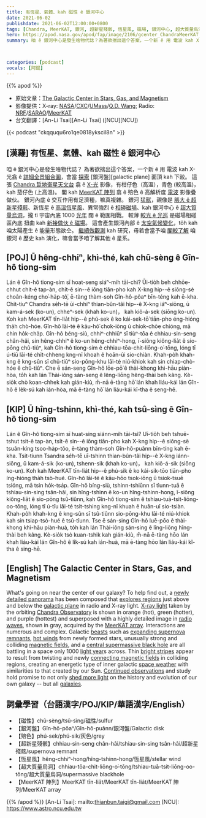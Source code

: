 ```yaml
---
title: 有恆星、氣體、kah 磁性 ê 銀河中心
date: 2021-06-02
publishdate: 2021-06-02T12:00:00+0800
tags: [Chandra, MeerKAT, 銀河, 超新星殘骸, 恆星風, 磁場, 銀河中心, 超大質量烏洞]
hero: https://apod.nasa.gov/apod/fap/image/2106/gcenter_ChandraMeerKAT_960_annotated.jpg
summary: 咱 ê 銀河中心是發生啥物代誌？為著欲揣出這个答案，一个新 ê 用 電波 kah X-光波段翕 ê 詳細全景組合圖。



categories: [podcast]
vocals: [阿錕]
---
```


{{% apod %}}

- 原始文章：[The Galactic Center in Stars, Gas, and Magnetism](https://apod.nasa.gov/apod/ap210602.html)
- 影像提供：X-ray: [NASA](https://www.nasa.gov/)/[CXC](https://chandra.harvard.edu/)/[UMass](https://www.astro.umass.edu/)/[Q.D. Wang](https://www.astro.umass.edu/people/faculty/daniel-wang); Radio: [NRF](https://www.nrf.ac.za/)/[SARAO](https://www.sarao.ac.za/)/[MeerKAT](https://www.sarao.ac.za/science/meerkat/about-meerkat/)
- 台文翻譯：[An-Li Tsai][An-Li Tsai] ([NCU][NCU])

{{< podcast "ckqququ6ro1qe0818ykscil8n" >}}

## [漢羅] 有恆星、氣體、kah 磁性 ê 銀河中心
咱 ê 銀河中心是發生啥物代誌？
為著欲揣出這个答案，一个新 ê 用 電波 kah X-光翕 ê [詳細全景組合圖][newly detailed panorama]，會當 [探索][explores regions] [銀河盤][galactic plane] 面頂 kah 下跤。
這張 [Chandra 踅地衛星天文台][Chandra Observatory] 翕 ê [X-光][X-ray light] 影像，有柑仔色（高溫），青色 (較高溫)，kah 茄仔色 (上高溫)。
閣 kah [MeerKAT 陣列][MeerKAT array] 翕 ê 殕色 ê 高解析度 [電波][radio waves] 影像疊做伙。
銀河內底 ê 交互作用有足濟種，嘛真複雜。
銀河 [猛獸][beasts]，親像是 [脹大 ê 超新星殘骸][expanding supernova remnants]、新恆星 ê [高溫恆星風][hot winds]、異常強烈 ê [相碰磁場][magnetic fields]、kah 銀河中心 ê [超大質量烏洞][central supermassive black hole]，攏 tī 宇宙內底 1000 [光年][light year] 闊 ê 範圍相戰。
較薄 [較光 ê 光巡][bright stripes] 是磁場相碰區內底 扭曲 kah [新接做伙 ê 磁場][connecting magnetic fields]。
這會產生銀河內部 ê [太空氣候變化][space weather]，to̍h kah 咱太陽產生 ê 能量形態欲仝。
[繼續做觀測][Continued observations] kah 研究，毋若會當予咱 [閣較了解][shed more light] 咱銀河 ê 歷史 kah 演化，嘛會當予咱了解其他 ê 星系。


## [POJ] Ū hêng-chhiⁿ, khì-thé, kah chû-sèng ê Gîn-hô tiong-sim
Lán ê Gîn-hô tiong-sim sī hoat-seng siáⁿ-mih tāi-chì?
Ūi-tio̍h beh chhōe-chhut chit-ê tap-àn, chi̍t-ê sin--ê iōng tiān-pho kah X-kng hip--ê siông-sè choân-kéng cho͘-ha̍p-tô͘, ē-tàng thàm-soh Gîn-hô-pôaⁿ bīn-téng kah ē-kha.
Chit-tiuⁿ Chandra se̍h-tē ūi-chhiⁿ thian-bûn-tâi hip--ê X-kng iáⁿ-siōng, ū kam-á-sek (ko-un), chheⁿ-sek (khah ko-un)， kah kiô-á-sek (siōng ko-un).
Koh kah MeerKAT tīn-lia̍t hip--ê phú-sek ê ko kái-sek-tō͘ tiān-pho éng-hióng tha̍h chò-hóe.
Gîn-hô lāi-té ê kāu-hō͘ chok-iōng ū chiok-chōe chióng, mā chin ho̍k-cha̍p.
Gîn-hô béng-siù, chhiⁿ-chhiūⁿ sī tiùⁿ-tōa ê chhiau-sin-seng chân-hâi, sin hêng-chhiⁿ ê ko-un hêng-chhiⁿ-hong, ī-siông kiông-lia̍t ê sio-pōng chû-tiûⁿ, kah Gîn-hô tiong-sim ê chhiau-tōa-chit-liōng-o͘-tōng, lóng tī ú-tiū lāi-té chi̍t-chheng kng-nî khoah ê hoān-ûi sio-chiàn.
Khah-po̍h khah-kng ê kng-sûn sī chû-tiûⁿ sio-pōng-khu lāi-té niú-khiok kah sin chiap-chò-hóe ê chû-tiûⁿ.
Che ē sán-seng Gîn-hô lōe-pō͘ ê thài-khong khì-hāu piàn-hòa, to̍h kah lán Thài-iông sán-seng ê lêng-liōng hêng-thài beh kâng.
Kè-sio̍k chò koan-chhek kah gián-kiù, m̄-nā ē-tàng hō͘ lán khah liáu-kái lán Gîn-hô ê le̍k-sú kah ián-hòa, mā ē-tàng hō͘ lán liáu-kái kî-tha ê seng-hē.



## [KIP] Ū hîng-tshinn, khì-thé, kah tsû-sìng ê Gîn-hô tiong-sim
Lán ê Gîn-hô tiong-sim sī huat-sing siánn-mih tāi-tsì?
Uī-tio̍h beh tshuē-tshut tsit-ê tap-àn, tsi̍t-ê sin--ê iōng tiān-pho kah X-kng hip--ê siông-sè tsuân-kíng tsoo-ha̍p-tôo, ē-tàng thàm-soh Gîn-hô-puânn bīn-tíng kah ē-kha.
Tsit-tiunn Tsandra se̍h-tē uī-tshinn thian-bûn-tâi hip--ê X-kng iánn-siōng, ū kam-á-sik (ko-un), tshenn-sik (khah ko-un)， kah kiô-á-sik (siōng ko-un).
Koh kah MeerKAT tīn-lia̍t hip--ê phú-sik ê ko kái-sik-tōo tiān-pho íng-hióng tha̍h tsò-hué.
Gîn-hô lāi-té ê kāu-hōo tsok-iōng ū tsiok-tsuē tsióng, mā tsin ho̍k-tsa̍p.
Gîn-hô bíng-siù, tshinn-tshiūnn sī tìunn-tuā ê tshiau-sin-sing tsân-hâi, sin hîng-tshinn ê ko-un hîng-tshinn-hong, ī-siông kiông-lia̍t ê sio-pōng tsû-tiûnn, kah Gîn-hô tiong-sim ê tshiau-tuā-tsit-liōng-oo-tōng, lóng tī ú-tīu lāi-té tsi̍t-tshing kng-nî khuah ê huān-uî sio-tsiàn.
Khah-po̍h khah-kng ê kng-sûn sī tsû-tiûnn sio-pōng-khu lāi-té niú-khiok kah sin tsiap-tsò-hué ê tsû-tîunn.
Tse ē sán-sing Gîn-hô luē-pōo ê thài-khong khì-hāu piàn-huà, to̍h kah lán Thài-iông sán-sing ê lîng-liōng hîng-thài beh kâng.
Kè-sio̍k tsò kuan-tshik kah gián-kiù, m̄-nā ē-tàng hōo lán khah liáu-kái lán Gîn-hô ê li̍k-sú kah ián-huà, mā ē-tàng hōo lán liáu-kái kî-tha ê sing-hē.


## [English] The Galactic Center in Stars, Gas, and Magnetism

What's going on near the center of our galaxy?
To help find out, a [newly detailed panorama][newly detailed panorama] has been composed that [explores regions][explores regions] just above and below the [galactic plane][galactic plane eng] in radio and X-ray light.
[X-ray light][X-ray light] taken by the orbiting [Chandra Observatory][Chandra Observatory] is shown in orange (hot), green (hotter), and purple (hottest) and superposed with a highly detailed image in [radio waves][radio waves], shown in gray, acquired by the [MeerKAT array][MeerKAT array].
Interactions are numerous and complex.
Galactic [beasts][beasts] such as [expanding supernova remnants][expanding supernova remnants], [hot winds][hot winds] from newly formed stars, unusually strong and colliding [magnetic fields][magnetic fields], and a [central supermassive black hole][central supermassive black hole] are all battling in a space only 1000 [light year][light year]s across.
Thin [bright stripes][bright stripes] appear to result from twisting and newly [connecting magnetic fields][connecting magnetic fields] in colliding regions, creating an energetic type of inner galactic [space weather] with similarities to that created by our Sun.
[Continued observations][Continued observations] and study hold promise to not only [shed more light][shed more light] on the history and evolution of our own galaxy -- but all [galaxies][galaxies].


## 詞彙學習（台語漢字/POJ/KIP/華語漢字/English）

- 【磁性】chû-sèng/tsû-sìng/磁性/sulfur
- 【銀河盤】Gîn-hô-pôaⁿ/Gîn-hô-puânn/銀河盤/Galactic disk
- 【殕色】phú-sek/phú-sik/灰色/grey
- 【超新星殘骸】chhiau-sin-seng chân-hâi/tshiau-sin-sing tsân-hâi/超新星殘骸/supernova remnant
- 【恆星風】hêng-chhiⁿ-hong/hîng-tshinn-hong/恆星風/stellar wind
- 【超大質量烏洞】chhiau-tōa-chit-liōng-o͘-tōng/tshiau-tuā-tsit-liōng-oo-tōng/超大質量烏洞/supermassive blackhole
- 【MeerKAT 陣列】MeerKAT tīn-lia̍t/MeerKAT tīn-lia̍t/MeerKAT 陣列/MeerKAT array


{{% /apod %}}
[An-Li Tsai]: mailto:thianbun.taigi@gmail.com
[NCU]: https://www.astro.ncu.edu.tw

[copyright]: https://apod.nasa.gov/apod/fap/lib/about_apod.html#srapply

[newly detailed panorama]:https://chandra.harvard.edu/photo/2021/gcenter/index.html
[explores regions]:https://youtu.be/Ov2nX954Ui8
[galactic plane eng]:https://apod.nasa.gov/apod/ap210517.html
[galactic plane t]:https://apod.tw/daily/20210517/
[X-ray light]:https://science.nasa.gov/ems/11_xrays
[Chandra Observatory]:https://chandra.harvard.edu/index.html
[radio waves]:https://science.nasa.gov/ems/05_radiowaves
[MeerKAT array]:https://en.wikipedia.org/wiki/MeerKAT
[beasts]:https://grammarcat.files.wordpress.com/2014/10/frankencat-l1.jpg
[expanding supernova remnants]:https://apod.nasa.gov/apod/ap160601.html
[hot winds]:https://astronomy.swin.edu.au/cosmos/s/stellar+winds
[magnetic fields]:https://en.wikipedia.org/wiki/Magnetic_field#/media/File:Magnetic_field_of_horseshoe_magnet.png
[central supermassive black hole]:https://apod.nasa.gov/apod/ap180729.html
[light year]:https://spaceplace.nasa.gov/light-year/en/
[bright stripes]:https://ui.adsabs.harvard.edu/abs/2021MNRAS.504.1609W/abstract
[connecting magnetic fields]:https://www.youtube.com/watch?v=mgUZwoR0gcE&t=30s
[space weather]:https://www.nasa.gov/spaceweather
[Continued observations]:https://www.syfy.com/syfywire/incredible-image-gorgeous-magnetic-chaos-in-the-galactic-center
[shed more light]:https://www.forbes.com/sites/startswithabang/2021/06/01/galactic-snakes-on-our-galactic-plane-what-nasas-newest-images-reveal/
[galaxies]:https://www.jwst.nasa.gov/content/science/galaxies.html
